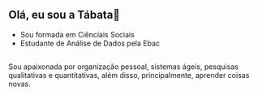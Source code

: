 ## Olá, eu sou a Tábata👋
- Sou formada em Ciênciais Sociais
- Estudante de Análise de Dados pela Ebac
##
Sou apaixonada por organização pessoal, sistemas ágeis, pesquisas qualitativas e quantitativas, além disso, principalmente, aprender coisas novas.
